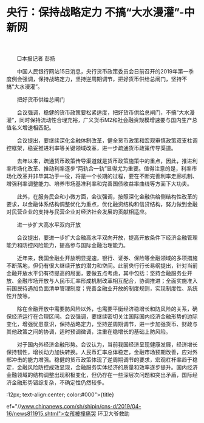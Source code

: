 # 央行：保持战略定力 不搞“大水漫灌”-中新网

　　

　　□本报记者 彭扬

　　中国人民银行网站15日消息，央行货币政策委员会日前召开的2019年第一季度例会强调，保持战略定力，坚持逆周期调节，把好货币供给总闸门，坚持不搞“大水漫灌”。

　　把好货币供给总闸门

　　会议强调，稳健的货币政策要松紧适度，把好货币供给总闸门，不搞“大水漫灌”，同时保持流动性合理充裕，广义货币M2和社会融资规模增速要与国内生产总值名义增速相匹配。

　　会议提出，要继续深化金融体制改革，健全货币政策和宏观审慎政策双支柱调控框架，稳妥推进利率等关键领域改革，进一步疏通货币政策传导渠道。

　　去年以来，疏通货币政策传导渠道就是货币政策施策中的重点，因此，推进利率市场化改革、推动利率逐步“两轨合一轨”显得尤为重要。值得注意的是，利率市场化改革并非毕其功于一役，将是一个长期的过程，要在不断完善利率走廊机制、增强利率调整能力、培养市场基准利率和完善国债收益率曲线等方面下大功夫。

　　此外，在服务民企和小微方面，会议强调，按照深化金融供给侧结构性改革的要求，以金融体系结构调整优化为重点，优化融资结构和信贷结构，努力做到金融对民营企业的支持与民营企业对经济社会发展的贡献相适应。

　　进一步扩大高水平双向开放

　　会议提出，要进一步扩大金融高水平双向开放，提高开放条件下经济金融管理能力和防控风险能力，提高参与国际金融治理能力。

　　近年来，我国金融业开放明显提速，银行、证券、保险等金融领域的多项措施不断落地，但仍有很大继续开放的潜力和空间。此前央行行长易纲提出，针对当前金融开放水平仍有待提高的局面，要做五点考虑，其中包括：坚持金融服务业开放、金融市场开放与人民币汇率形成机制改革相互配合，协调推进；全面实施准入前国民待遇加负面清单管理制度；完善金融业开放的制度规则，实现制度性、系统性开放等。

　　除在金融开放中需要防风险以外，也需要平衡经济稳增长和防风险的关系，确保经济运行在合理区间。会议强调，要继续密切关注国际国内经济金融形势的边际变化，增强忧患意识，保持战略定力，坚持逆周期调节，进一步加强货币、财政与其他政策之间的协调，适时预调微调，注重在稳增长的基础上防风险。

　　对于国内外经济金融形势。会议认为，当前我国经济呈现健康发展，经济增长保持韧性，增长动力加快转换。人民币汇率总体稳定，金融市场预期改善，应对外部冲击的能力增强。稳健的货币政策体现了逆周期调节的要求，宏观杠杆率趋于稳定，金融风险防控成效显现，金融服务实体经济的质量和效率逐步提升。国内经济金融领域的结构调整出现积极变化，但仍存在一些深层次问题和突出矛盾，国际经济金融形势错综复杂，不确定性仍然较多。

:12px; text-align:center; color:#000">{title}

ef="//www.chinanews.com/sh/shipin/cns-d/2019/04-16/news811915.shtml">女孩被撞痛哭 环卫大爷救助
